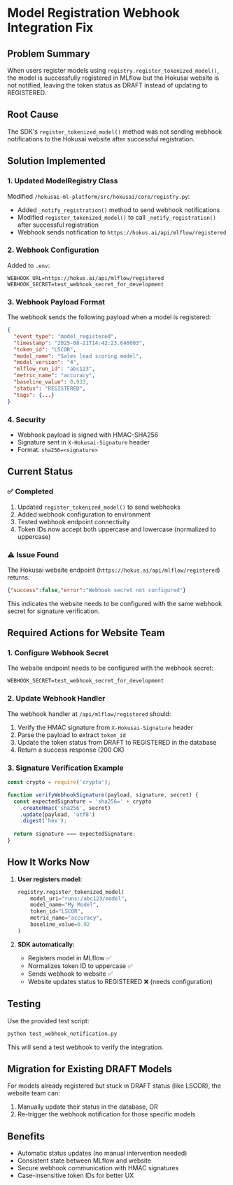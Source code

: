 # Model Registration Webhook Integration Fix

## Problem Summary
When users register models using `registry.register_tokenized_model()`, the model is successfully registered in MLflow but the Hokusai website is not notified, leaving the token status as DRAFT instead of updating to REGISTERED.

## Root Cause
The SDK's `register_tokenized_model()` method was not sending webhook notifications to the Hokusai website after successful registration.

## Solution Implemented

### 1. Updated ModelRegistry Class
Modified `/hokusai-ml-platform/src/hokusai/core/registry.py`:
- Added `_notify_registration()` method to send webhook notifications
- Modified `register_tokenized_model()` to call `_notify_registration()` after successful registration
- Webhook sends notification to `https://hokus.ai/api/mlflow/registered`

### 2. Webhook Configuration
Added to `.env`:
```env
WEBHOOK_URL=https://hokus.ai/api/mlflow/registered
WEBHOOK_SECRET=test_webhook_secret_for_development
```

### 3. Webhook Payload Format
The webhook sends the following payload when a model is registered:
```json
{
  "event_type": "model_registered",
  "timestamp": "2025-08-21T14:42:23.646003",
  "token_id": "LSCOR",
  "model_name": "Sales lead scoring model",
  "model_version": "4",
  "mlflow_run_id": "abc123",
  "metric_name": "accuracy",
  "baseline_value": 0.933,
  "status": "REGISTERED",
  "tags": {...}
}
```

### 4. Security
- Webhook payload is signed with HMAC-SHA256
- Signature sent in `X-Hokusai-Signature` header
- Format: `sha256=<signature>`

## Current Status

### ✅ Completed
1. Updated `register_tokenized_model()` to send webhooks
2. Added webhook configuration to environment
3. Tested webhook endpoint connectivity
4. Token IDs now accept both uppercase and lowercase (normalized to uppercase)

### ⚠️ Issue Found
The Hokusai website endpoint (`https://hokus.ai/api/mlflow/registered`) returns:
```json
{"success":false,"error":"Webhook secret not configured"}
```

This indicates the website needs to be configured with the same webhook secret for signature verification.

## Required Actions for Website Team

### 1. Configure Webhook Secret
The website endpoint needs to be configured with the webhook secret:
```
WEBHOOK_SECRET=test_webhook_secret_for_development
```

### 2. Update Webhook Handler
The webhook handler at `/api/mlflow/registered` should:
1. Verify the HMAC signature from `X-Hokusai-Signature` header
2. Parse the payload to extract `token_id`
3. Update the token status from DRAFT to REGISTERED in the database
4. Return a success response (200 OK)

### 3. Signature Verification Example
```javascript
const crypto = require('crypto');

function verifyWebhookSignature(payload, signature, secret) {
  const expectedSignature = 'sha256=' + crypto
    .createHmac('sha256', secret)
    .update(payload, 'utf8')
    .digest('hex');
  
  return signature === expectedSignature;
}
```

## How It Works Now

1. **User registers model:**
   ```python
   registry.register_tokenized_model(
       model_uri="runs:/abc123/model",
       model_name="My Model",
       token_id="LSCOR",
       metric_name="accuracy",
       baseline_value=0.92
   )
   ```

2. **SDK automatically:**
   - Registers model in MLflow ✅
   - Normalizes token ID to uppercase ✅
   - Sends webhook to website ✅
   - Website updates status to REGISTERED ❌ (needs configuration)

## Testing

Use the provided test script:
```bash
python test_webhook_notification.py
```

This will send a test webhook to verify the integration.

## Migration for Existing DRAFT Models

For models already registered but stuck in DRAFT status (like LSCOR), the website team can:
1. Manually update their status in the database, OR
2. Re-trigger the webhook notification for those specific models

## Benefits
- Automatic status updates (no manual intervention needed)
- Consistent state between MLflow and website
- Secure webhook communication with HMAC signatures
- Case-insensitive token IDs for better UX